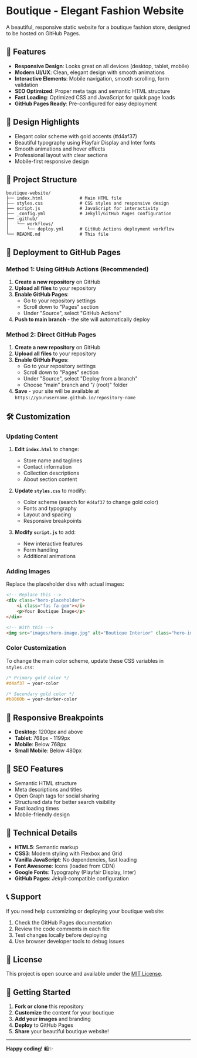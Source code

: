 # Boutique - Elegant Fashion Website

A beautiful, responsive static website for a boutique fashion store, designed to be hosted on GitHub Pages.

## 🌟 Features

- **Responsive Design**: Looks great on all devices (desktop, tablet, mobile)
- **Modern UI/UX**: Clean, elegant design with smooth animations
- **Interactive Elements**: Mobile navigation, smooth scrolling, form validation
- **SEO Optimized**: Proper meta tags and semantic HTML structure
- **Fast Loading**: Optimized CSS and JavaScript for quick page loads
- **GitHub Pages Ready**: Pre-configured for easy deployment

## 🎨 Design Highlights

- Elegant color scheme with gold accents (#d4af37)
- Beautiful typography using Playfair Display and Inter fonts
- Smooth animations and hover effects
- Professional layout with clear sections
- Mobile-first responsive design

## 📁 Project Structure

```
boutique-website/
├── index.html              # Main HTML file
├── styles.css              # CSS styles and responsive design
├── script.js               # JavaScript for interactivity
├── _config.yml             # Jekyll/GitHub Pages configuration
├── .github/
│   └── workflows/
│       └── deploy.yml      # GitHub Actions deployment workflow
└── README.md               # This file
```

## 🚀 Deployment to GitHub Pages

### Method 1: Using GitHub Actions (Recommended)

1. **Create a new repository** on GitHub
2. **Upload all files** to your repository
3. **Enable GitHub Pages**:
   - Go to your repository settings
   - Scroll down to "Pages" section
   - Under "Source", select "GitHub Actions"
4. **Push to main branch** - the site will automatically deploy

### Method 2: Direct GitHub Pages

1. **Create a new repository** on GitHub
2. **Upload all files** to your repository
3. **Enable GitHub Pages**:
   - Go to your repository settings
   - Scroll down to "Pages" section
   - Under "Source", select "Deploy from a branch"
   - Choose "main" branch and "/ (root)" folder
4. **Save** - your site will be available at `https://yourusername.github.io/repository-name`

## 🛠️ Customization

### Updating Content

1. **Edit `index.html`** to change:
   - Store name and taglines
   - Contact information
   - Collection descriptions
   - About section content

2. **Update `styles.css`** to modify:
   - Color scheme (search for `#d4af37` to change gold color)
   - Fonts and typography
   - Layout and spacing
   - Responsive breakpoints

3. **Modify `script.js`** to add:
   - New interactive features
   - Form handling
   - Additional animations

### Adding Images

Replace the placeholder divs with actual images:

```html
<!-- Replace this -->
<div class="hero-placeholder">
    <i class="fas fa-gem"></i>
    <p>Your Boutique Image</p>
</div>

<!-- With this -->
<img src="images/hero-image.jpg" alt="Boutique Interior" class="hero-image">
```

### Color Customization

To change the main color scheme, update these CSS variables in `styles.css`:

```css
/* Primary gold color */
#d4af37 → your-color

/* Secondary gold color */
#b8860b → your-darker-color
```

## 📱 Responsive Breakpoints

- **Desktop**: 1200px and above
- **Tablet**: 768px - 1199px
- **Mobile**: Below 768px
- **Small Mobile**: Below 480px

## 🎯 SEO Features

- Semantic HTML structure
- Meta descriptions and titles
- Open Graph tags for social sharing
- Structured data for better search visibility
- Fast loading times
- Mobile-friendly design

## 🔧 Technical Details

- **HTML5**: Semantic markup
- **CSS3**: Modern styling with Flexbox and Grid
- **Vanilla JavaScript**: No dependencies, fast loading
- **Font Awesome**: Icons (loaded from CDN)
- **Google Fonts**: Typography (Playfair Display, Inter)
- **GitHub Pages**: Jekyll-compatible configuration

## 📞 Support

If you need help customizing or deploying your boutique website:

1. Check the GitHub Pages documentation
2. Review the code comments in each file
3. Test changes locally before deploying
4. Use browser developer tools to debug issues

## 📄 License

This project is open source and available under the [MIT License](LICENSE).

## 🎉 Getting Started

1. **Fork or clone** this repository
2. **Customize** the content for your boutique
3. **Add your images** and branding
4. **Deploy** to GitHub Pages
5. **Share** your beautiful boutique website!

---

**Happy coding!** 🛍️✨
